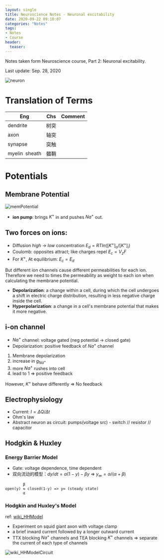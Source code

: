```yaml
---
layout: single
title: Neuroscience Notes - Neuronal excitability
date: 2020-09-22 09:10:07
categories: "Notes"
tags:
- Notes
- Course
header:
  teaser: 
---
```


Notes taken form Neuroscience course, Part 2: Neuronal excitability.

Last update: Sep. 28, 2020

![neuron](https://upload.wikimedia.org/wikipedia/commons/thumb/1/10/Blausen_0657_MultipolarNeuron.png/1920px-Blausen_0657_MultipolarNeuron.png)

# Translation of Terms

| Eng      | Chs  | Comment |
| -------- | ---- | ------- |
| dendrite | 树突 |         |
| axon | 轴突 | |
| synapse | 突触| |
| myelin sheath| 髓鞘| |

# Potentials

## Membrane Potential

![memPotential](https://upload.wikimedia.org/wikipedia/commons/thumb/f/fb/Basis_of_Membrane_Potential2.png/1280px-Basis_of_Membrane_Potential2.png)

- **ion pump**: brings $K^+$ in and pushes ${Na}^+$ out.

## Two forces on ions:

- Diffusion *high* -> *low* concentration $E_d = RTln([K^+]_o/[K^+]_i)$
- Coulomb: opposites attract; like charges repel $E_c = V_zF$
- For $K^+$, At equilibrium: $E_c = E_d$

But different ion channels cause different permeabilities for each ion. Therefore we need to times the permeability as weight to each ion when calculating the membrane potential.

- **Depolarization**: a change within a cell, during which the cell undergoes a shift in electric charge distribution, resulting in less negative charge inside the cell.
- **Hyperpolarization**: a change in a cell's membrane potential that makes it more negative.

## i-on channel

- ${Na}^+$ channel: voltage gated (neg potential -> closed gate)
- Depolarization: positive feedback of ${Na}^+$ channel

1. Membrane depolarization
2. increase in $g_{{Na}^+}$
3. more ${Na}^+$ rushes into cell
4. lead to 1 => positive feedback

However, $K^+$ behave differently => No feedback

## Electrophysiology

- Current: $I =\Delta Q/\Delta t$
- Ohm's law
- Abstract neuron as circuit: pumps(voltage src) - switch // resistor // capacitor

## Hodgkin & Huxley

### Energy Barrier Model

- Gate: voltage dependence, time dependent
- 双向流动的模型：$dy/dt = \alpha(1-y)-\beta y$ => $y_{\infty} = \alpha/(\alpha + \beta)$

``` 
      	β
open(y) ⇋ closed(1-y) => y∞ (steady state)
        α
```

### Hodgkin and Huxley's Model

ref: [wiki_HHModel](https://en.wikipedia.org/wiki/Hodgkin%E2%80%93Huxley_model)

- Experiment on squid giant axon with voltage clamp
- a brief inward current followed by a longer outward current
- TTX blocking $Na^+$ channels and TEA blocking $K^+$ channels => separate the current of each type of channels

![wiki_HHModelCircuit](https://upload.wikimedia.org/wikipedia/commons/thumb/9/98/Hodgkin-Huxley.svg/525px-Hodgkin-Huxley.svg.png)